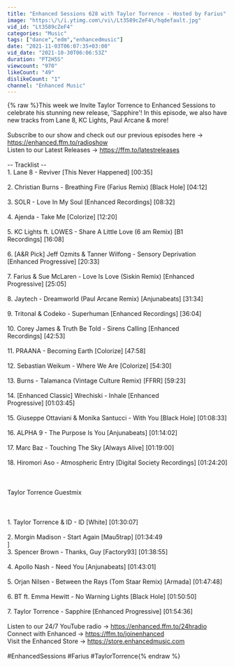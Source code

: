 ```yaml
---
title: "Enhanced Sessions 628 with Taylor Torrence - Hosted by Farius"
image: "https:\/\/i.ytimg.com\/vi\/Lt3589cZeF4\/hqdefault.jpg"
vid_id: "Lt3589cZeF4"
categories: "Music"
tags: ["dance","edm","enhancedmusic"]
date: "2021-11-03T06:07:35+03:00"
vid_date: "2021-10-30T06:06:53Z"
duration: "PT2H5S"
viewcount: "970"
likeCount: "49"
dislikeCount: "1"
channel: "Enhanced Music"
---
```

{% raw %}This week we Invite Taylor Torrence to Enhanced Sessions to celebrate his stunning new release, 'Sapphire'! In this episode, we also have new tracks from Lane 8, KC Lights, Paul Arcane &amp; more!<br /><br />Subscribe to our show and check out our previous episodes here → <a rel="nofollow" target="blank" href="https://enhanced.ffm.to/radioshow">https://enhanced.ffm.to/radioshow</a> <br />Listen to our Latest Releases → <a rel="nofollow" target="blank" href="https://ffm.to/latestreleases">https://ffm.to/latestreleases</a><br /><br />-- Tracklist --<br />1. Lane 8 - Reviver [This Never Happened] [00:35]<br /><br />2. Christian Burns - Breathing Fire (Farius Remix) [Black Hole] [04:12]<br /><br />3. SOLR - Love In My Soul [Enhanced Recordings] [08:32]<br /><br />4. Ajenda - Take Me [Colorize] [12:20]<br /><br />5. KC Lights ft. LOWES - Share A Little Love (6 am Remix) [B1 Recordings] [16:08]<br /><br />6. [A&amp;R Pick] Jeff Ozmits &amp; Tanner Wilfong - Sensory Deprivation [Enhanced Progressive] [20:33]<br /><br />7. Farius &amp; Sue McLaren - Love Is Love (Siskin Remix) [Enhanced Progressive] [25:05]<br /><br />8. Jaytech - Dreamworld (Paul Arcane Remix) [Anjunabeats] [31:34]<br /><br />9. Tritonal &amp; Codeko - Superhuman [Enhanced Recordings] [36:04]<br /><br />10. Corey James &amp; Truth Be Told - Sirens Calling [Enhanced Recordings] [42:53]<br /><br />11. PRAANA - Becoming Earth [Colorize] [47:58]<br /><br />12. Sebastian Weikum - Where We Are [Colorize] [54:30]<br /><br />13. Burns - Talamanca (Vintage Culture Remix) [FFRR] [59:23]<br /><br />14. [Enhanced Classic] Wrechiski - Inhale [Enhanced Progressive] [01:03:45]<br /><br />15. Giuseppe Ottaviani &amp; Monika Santucci - With You [Black Hole] [01:08:33]<br /><br />16. ALPHA 9 - The Purpose Is You [Anjunabeats] [01:14:02]<br /><br />17. Marc Baz - Touching The Sky [Always Alive] [01:19:00]<br /><br />18. Hiromori Aso - Atmospheric Entry [Digital Society Recordings] [01:24:20]<br /><br /><br /><br />Taylor Torrence Guestmix<br /><br /><br /><br />1. Taylor Torrence &amp; ID - ID [White] [01:30:07]<br /><br />2. Morgin Madison - Start Again [Mau5trap] [01:34:49<br />]<br />3. Spencer Brown - Thanks, Guy [Factory93] [01:38:55]<br /><br />4. Apollo Nash - Need You [Anjunabeats] [01:43:01]<br /><br />5. Orjan Nilsen - Between the Rays (Tom Staar Remix) [Armada] [01:47:48]<br /><br />6. BT ft. Emma Hewitt - No Warning Lights [Black Hole] [01:50:50]<br /><br />7. Taylor Torrence - Sapphire [Enhanced Progressive] [01:54:36]<br /><br />Listen to our 24/7 YouTube radio → <a rel="nofollow" target="blank" href="https://enhanced.ffm.to/24hradio">https://enhanced.ffm.to/24hradio</a><br />Connect with Enhanced → <a rel="nofollow" target="blank" href="https://ffm.to/joinenhanced">https://ffm.to/joinenhanced</a><br />Visit the Enhanced Store → <a rel="nofollow" target="blank" href="https://store.enhancedmusic.com">https://store.enhancedmusic.com</a><br /><br />#EnhancedSessions #Farius #TaylorTorrence{% endraw %}
